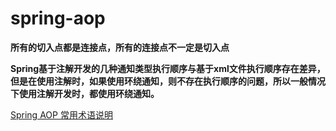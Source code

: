 # spring-aop
**所有的切入点都是连接点，所有的连接点不一定是切入点**

**Spring基于注解开发的几种通知类型执行顺序与基于xml文件执行顺序存在差异，但是在使用注解时，如果使用环绕通知，则不存在执行顺序的问题，所以一般情况下使用注解开发时，都使用环绕通知。**

[Spring AOP 常用术语说明](https://segmentfault.com/a/1190000010966660)
